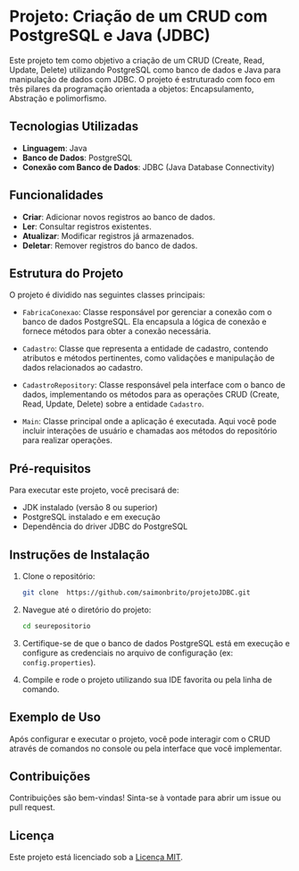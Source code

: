 # Projeto: Criação de um CRUD com PostgreSQL e Java (JDBC)  

Este projeto tem como objetivo a criação de um CRUD (Create, Read, Update, Delete) utilizando PostgreSQL como banco de dados e Java para manipulação de dados com JDBC. O projeto é estruturado com foco em três pilares da programação orientada a objetos: Encapsulamento, Abstração e polimorfismo.  

## Tecnologias Utilizadas  

- **Linguagem**: Java  
- **Banco de Dados**: PostgreSQL  
- **Conexão com Banco de Dados**: JDBC (Java Database Connectivity)  

## Funcionalidades  

- **Criar**: Adicionar novos registros ao banco de dados.  
- **Ler**: Consultar registros existentes.  
- **Atualizar**: Modificar registros já armazenados.  
- **Deletar**: Remover registros do banco de dados.  

## Estrutura do Projeto  

O projeto é dividido nas seguintes classes principais:  

- `FabricaConexao`: Classe responsável por gerenciar a conexão com o banco de dados PostgreSQL. Ela encapsula a lógica de conexão e fornece métodos para obter a conexão necessária.  
  
- `Cadastro`: Classe que representa a entidade de cadastro, contendo atributos e métodos pertinentes, como validações e manipulação de dados relacionados ao cadastro.  

- `CadastroRepository`: Classe responsável pela interface com o banco de dados, implementando os métodos para as operações CRUD (Create, Read, Update, Delete) sobre a entidade `Cadastro`.  

- `Main`: Classe principal onde a aplicação é executada. Aqui você pode incluir interações de usuário e chamadas aos métodos do repositório para realizar operações.  

## Pré-requisitos  

Para executar este projeto, você precisará de:  

- JDK instalado (versão 8 ou superior)  
- PostgreSQL instalado e em execução  
- Dependência do driver JDBC do PostgreSQL  

## Instruções de Instalação  

1. Clone o repositório:  

    ```bash  
    git clone  https://github.com/saimonbrito/projetoJDBC.git 
    ```  

2. Navegue até o diretório do projeto:  

    ```bash  
    cd seurepositorio  
    ```  

3. Certifique-se de que o banco de dados PostgreSQL está em execução e configure as credenciais no arquivo de configuração (ex: `config.properties`).  

4. Compile e rode o projeto utilizando sua IDE favorita ou pela linha de comando.  

## Exemplo de Uso  

Após configurar e executar o projeto, você pode interagir com o CRUD através de comandos no console ou pela interface que você implementar.  

## Contribuições  

Contribuições são bem-vindas! Sinta-se à vontade para abrir um issue ou pull request.  

## Licença  

Este projeto está licenciado sob a [Licença MIT](LICENSE).
